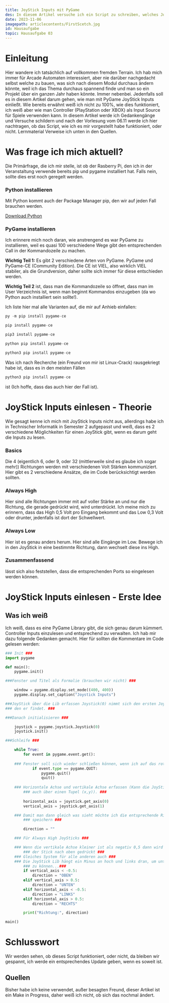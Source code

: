 ```yaml
---
title: JoyStick Inputs mit PyGame
des: In diesem Artikel versuche ich ein Script zu schreiben, welches JoyStick Inputs von einem RasberryPi entgegen nimmt
date: 2023-11-06
imagepath: articlecontents/FirstScetch.jpg
id: Hausaufgabe
topic: Hausaufgabe 03
---
```


# Einleitung

Hier wandere ich tatsächlich auf vollkommen fremden Terrain. Ich hab mich immer für Arcade Automaten interessiert, aber nie darüber nachgedacht selbst welche zu bauen, was sich nach diesem Modul durchaus ändern könnte, weil ich das Thema durchaus spannend finde und man so ein Projekt über ein ganzen Jahr haben könnte. Immer nebenbei. Jedenfalls soll es in diesem Artikel darum gehen, wie man mit PyGame JoyStick Inputs einließt. Wie bereits erwähnt weiß ich nicht zu 100%, wie dies funktioniert, ich weiß aber wie man Controller (PlayStation oder XBOX) als Input Source für Spiele verwenden kann. In diesem Artikel werde ich Gedankengänge und Versuche schildern und nach der Vorlesung vom 06.11 werde ich hier nachtragen, ob das Script, wie ich es mir vorgestellt habe funktioniert, oder nicht. Lernmaterial Verweise ich unten in den Quellen.

# Was frage ich mich aktuell?

Die Primärfrage, die ich mir stelle, ist ob der Rasberry Pi, den ich in der Veranstaltung verwende bereits pip und pygame installiert hat. Falls nein, sollte dies erst noch geregelt werden.

### Python installieren

Mit Python kommt auch der Package Manager pip, den wir auf jeden Fall brauchen werden.

[Download Python](https://www.python.org/downloads/)

### PyGame installieren

Ich erinnere mich noch daran, wie anstrengend es war PyGame zu installieren, weil es quasi 100 verschiedene Wege gibt den entsprechenden Call in der Kommandozeile zu machen.

**Wichtig Teil 1:** Es gibt 2 verschiedene Arten von PyGame. PyGame und PyGame-CE (Community Edition). Die CE ist VIEL, also wirklich VIEL stabiler, als die Grundversion, daher sollte sich immer für diese entschieden werden. 

**Wichtig Teil 2** ist, dass man die Kommandozeile so öffnet, dass man im User Verzeichnis ist, wenn man beginnt Kommandos einzugeben (da wo Python auch installiert sein sollte!). 

Ich liste hier mal alle Varianten auf, die mir auf Anhieb einfallen:

```python
py -m pip install pygame-ce
```

```python
pip install pygame-ce
```

```python
pip3 install pygame-ce
```

```python
python pip install pygame-ce
```

```python
python3 pip install pygame-ce
```

Was ich nach Recherche (ein Freund von mir ist Linux-Crack) rausgekriegt habe ist, dass es in den meisten Fällen

```python
python3 pip install pygame-ce
```

ist (Ich hoffe, dass das auch hier der Fall ist).

# JoyStick Inputs einlesen - Theorie

Wie gesagt kenne ich mich mit JoyStick Inputs nicht aus, allerdings habe ich in Technischer Informatik in Semester 2 aufgepasst und weiß, dass es 2 verschiedene Möglichkeiten für einen JoyStick gibt, wenn es darum geht die Inputs zu lesen.

### Basics

Die 4 (eigentlich 6, oder 9, oder 32 (mittlerweile sind es glaube ich sogar mehr)) Richtungen werden mit verschiedenen Volt Stärken kommuniziert. Hier gibt es 2 verschiedene Ansätze, die im Code berücksichtigt werden sollten.

### Always High

Hier sind alle Richtungen immer mit auf voller Stärke an und nur die Richtung, die gerade gedrückt wird, wird unterdrückt. Ich meine mich zu erinnern, dass das High 0,5 Volt pro Eingang bekommt und das Low 0,3 Volt oder drunter, jedenfalls ist dort der Schwellwert.

### Always Low

Hier ist es genau anders herum. Hier sind alle Eingänge im Low. Bewege ich in den JoyStick in eine bestimmte Richtung, dann wechselt diese ins High.

### Zusammenfassend

lässt sich also feststellen, dass die entsprechenden Ports so eingelesen werden können.

# JoyStick Inputs einlesen - Erste Idee

## Was ich weiß

Ich weiß, dass es eine PyGame Library gibt, die sich genau darum kümmert. Controller Inputs einzulesen und entsprechend zu verwalten. Ich hab mir dazu folgende Gedanken gemacht. Hier für sollten die Kommentare im  Code gelesen werden:

```python
### Init ###
import pygame

def main():
    pygame.init()

###Fenster und Titel als Formalie (brauchen wir nicht) ###

    window = pygame.display.set_mode((400, 400))
    pygame.display.set_caption("Joystick Inputs")

###JoyStick über die Lib erfassen Joystick(0) nimmt sich den ersten JoyStick,
### den er findet. ###

###Danach initialisieren ###

    joystick = pygame.joystick.Joystick(0)
    joystick.init()

###Schleife ###

    while True:
        for event in pygame.event.get():
    
    ### Fenster soll sich wieder schließen können, wenn ich auf das rote X klicke ###
            if event.type == pygame.QUIT:
                pygame.quit()
                quit()
    
    ### Horizontale Achse und vertikale Achse erfassen (Kann die JoyStick Lib
		### auch über einen Tupel (x,y)). ###
        
        horizontal_axis = joystick.get_axis(0)
        vertical_axis = joystick.get_axis(1)

    ### Damit man dann gleich was sieht möchte ich die entsprechende Richtung
		### speichern ###

        direction = ""

    ### Für Always High JoySticks ###

    ### Wenn die vertikale Achse kleiner ist als negativ 0,5 dann wird
		### der Stick nach oben gedrückt ###
    ### Gleiches System für alle anderen auch ###
    ### Die JoyStick Lib hängt ein Minus an hoch und links dran, um unterscheiden
		### zu können...### 
        if vertical_axis < -0.5:
            direction = "OBEN"
        elif vertical_axis > 0.5:
            direction = "UNTEN"
        elif horizontal_axis < -0.5:
            direction = "LINKS"
        elif horizontal_axis > 0.5:
            direction = "RECHTS"

        print("Richtung:", direction)

main()
```

# Schlusswort

Wir werden sehen, ob dieses Script funktioniert, oder nicht, da bleiben wir gespannt, ich werde ein entsprechendes Update geben, wenn es soweit ist. 

## Quellen

Bisher habe ich keine verwendet, außer besagten Freund, dieser Artikel ist ein Make in Progress, daher weiß ich nicht, ob sich das nochmal ändert.
